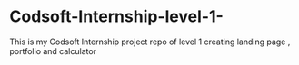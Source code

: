 # Codsoft-Internship-level-1-
This is my Codsoft Internship project repo of level 1 creating landing page , portfolio and calculator 
